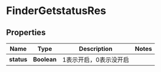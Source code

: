 # FinderGetstatusRes

## Properties
Name | Type | Description | Notes
------------ | ------------- | ------------- | -------------
**status** | **Boolean** | 1表示开启，0表示没开启 | 
